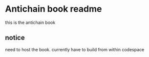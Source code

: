 # Antichain book readme 

this is the antichain book

## notice
need to host the book.
currently have to build from within codespace